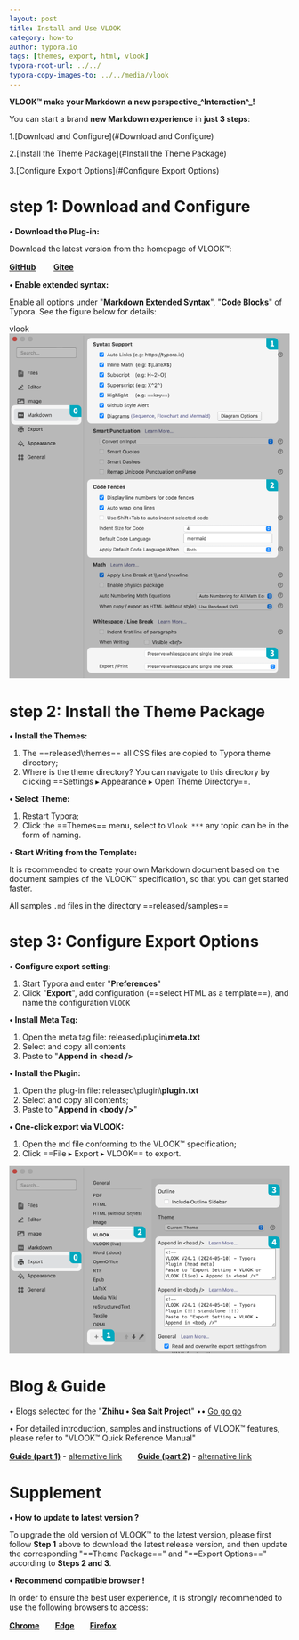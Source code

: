 ```yaml
---
layout: post
title: Install and Use VLOOK
category: how-to
author: typora.io
tags: [themes, export, html, vlook]
typora-root-url: ../../
typora-copy-images-to: ../../media/vlook
---
```


**VLOOK™ make your Markdown a new perspective_^Interaction^_!**



You can start a brand **new Markdown experience** in **just 3 steps**:

1.[Download and Configure](#Download and Configure)

2.[Install the Theme Package](#Install the Theme Package)

3.[Configure Export Options](#Configure Export Options)



# step 1: Download and Configure

**• Download the Plug-in:**

Download the latest version from the homepage of VLOOK™:

**[GitHub](https://github.com/MadMaxChow/VLOOK/releases)** 　　**[Gitee](https://gitee.com/madmaxchow/VLOOK/releases?kbd=alt)**

**• Enable extended syntax:**

Enable all options under "**Markdown Extended Syntax**", "**Code Blocks**" of Typora. See the figure below for details:

vlook![Typora ▸ Preferences ▸ Markdown](/media/vlook/typora-opt1-light-en.png)



# step 2: Install the Theme Package

**• Install the Themes:**

1. The ==released\themes== all CSS files are copied to Typora theme directory;
2. Where is the theme directory? You can navigate to this directory by clicking ==Settings ▸ Appearance ▸ Open Theme Directory==.

**• Select Theme:**

1. Restart Typora;
2. Click the ==Themes== menu, select to `Vlook ***` any topic can be in the form of naming.

**• Start Writing from the Template:**

It is recommended to create your own Markdown document based on the document samples of the VLOOK™ specification, so that you can get started faster.

All samples `.md` files in the directory ==released/samples==



# step 3: Configure Export Options

**• Configure export setting:**

1. Start Typora and enter "**Preferences**"
2. Click "**Export**", add configuration (==select HTML as a template==), and name the configuration `VLOOK`

**• Install Meta Tag:**

1. Open the meta tag file: released\plugin\\**meta.txt**
2. Select and copy all contents
3. Paste to "**Append in &lt;head /&gt;**

**• Install the Plugin:**

1. Open the plug-in file: released\plugin\\**plugin.txt**
2. Select and copy all contents;
3. Paste to "**Append in &lt;body /&gt;**"

**• One-click export via VLOOK:**

1. Open the md file conforming to the VLOOK™ specification;
2. Click ==File ▸ Export ▸ VLOOK== to export.

![Typora ▸ Preferences ▸ Export](/media/vlook/typora-opt2-light-en.png?srcset=@2x&darksrc=typora-opt2-dark-en.png&darksrcset=@2x)



# Blog & Guide

• Blogs selected for the "**Zhihu • Sea Salt Project**" •• [Go go go](https://www.zhihu.com/people/maxchow/posts)

• For detailed introduction, samples and instructions of VLOOK™ features, please refer to "VLOOK™ Quick Reference Manual"

**[Guide (part 1)](https://madmaxchow.github.io/VLOOK/guide.html)** - [alternative link](https://vlook-doc.pages.dev/guide.html)　　**[Guide (part 2)](https://madmaxchow.github.io/VLOOK/guide2.html)** - [alternative link](https://vlook-doc.pages.dev/guide2.html)



# Supplement

**• How to update to latest version ?**

To upgrade the old version of VLOOK™ to the latest version, please first follow **Step 1** above to download the latest release version, and then update the corresponding "==Theme Package==" and "==Export Options==" according to **Steps 2 and 3**.

**• Recommend compatible browser !**

In order to ensure the best user experience, it is strongly recommended to use the following browsers to access:

**[Chrome](https://www.google.cn/chrome/)**　　**[Edge](https://www.microsoft.com/edge)**　　**[Firefox](https://www.mozilla.org/firefox)**
